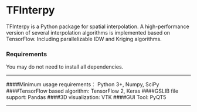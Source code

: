 # TFInterpy
TFInterpy is a Python package for spatial interpolation. A high-performance version of several interpolation algorithms is implemented based on TensorFlow. Including parallelizable IDW and Kriging algorithms.

### Requirements
You may do not need to install all dependencies.
****
####Minimum usage requirements：
Python 3+, Numpy, SciPy
####TensorFlow based algorithm:
TensorFlow 2, Keras
####GSLIB file support:
Pandas
####3D visualization:
VTK
####GUI Tool:
PyQT5
****
